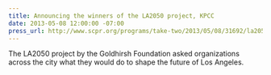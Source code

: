 ```yaml
---
title: Announcing the winners of the LA2050 project, KPCC
date: 2013-05-08 12:00:00 -07:00
press_url: http://www.scpr.org/programs/take-two/2013/05/08/31692/la2050-project-announces-their-winners/
---
```


The LA2050 project by the Goldhirsh Foundation asked organizations across the city what they would do to shape the future of Los Angeles.
